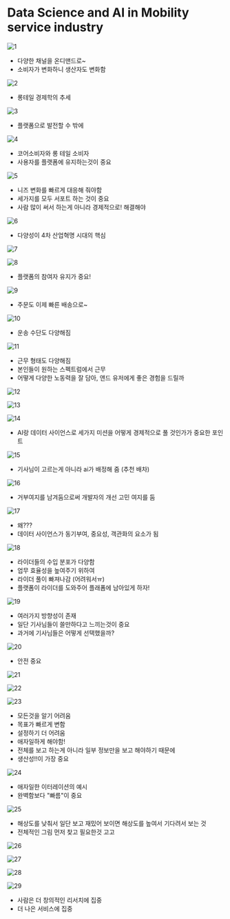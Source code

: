 # Data Science and AI in Mobility service industry

![1](./images/1.png)
- 다양한 채널을 온디맨드로~
- 소비자가 변화하니 생산자도 변화함

![2](./images/2.png)
- 롱테일 경제학의 추세

![3](./images/3.png)
- 플랫폼으로 발전할 수 밖에

![4](./images/4.png)
- 코어소비자와 롱 테일 소비자
- 사용자를 플랫폼에 유지하는것이 중요

![5](./images/5.png)
- 니즈 변화를 빠르게 대응해 줘야함
- 세가지를 모두 서포트 하는 것이 중요
- 사람 많이 써서 하는게 아니라 경제적으로! 해결해야

![6](./images/6.png)
- 다양성이 4차 산업혁명 시대의 핵심

![7](./images/7.png)

![8](./images/8.png)
- 플랫폼의 참여자 유지가 중요!

![9](./images/9.png)
- 주문도 이제 빠른 배송으로~

![10](./images/10.png)
- 운송 수단도 다양해짐

![11](./images/11.png)
- 근무 형태도 다양해짐
- 본인들이 원하는 스펙트럼에서 근무
- 어떻게 다양한 노동력을 잘 담아, 앤드 유저에게 좋은 경험을 드릴까

![12](./images/12.png)

![13](./images/13.png)

![14](./images/14.png)
- AI랑 데이터 사이언스로 세가지 미션을 어떻게 경제적으로 풀 것인가가 중요한 포인트

![15](./images/15.png)
- 기사님이 고르는게 아니라 ai가 배정해 줌 (추천 배차)

![16](./images/16.png)
- 거부여지를 남겨둠으로써 개발자의 개선 고민 여지를 둠

![17](./images/17.png)
- 왜???
- 데이터 사이언스가 동기부여, 중요성, 객관화의 요소가 됨

![18](./images/18.png)
- 라이더들의 수입 분포가 다양함
- 업무 효율성을 높여주기 위하여
- 라이더 풀이 빠져나감 (어려워서ㅠ)
- 플랫폼이 라이더를 도와주어 플래폼에 남아있게 하자!

![19](./images/19.png)
- 여러가지 방향성이 존재
- 일단 기사님들이 쓸만하다고 느끼는것이 중요
- 과거에 기사님들은 어떻게 선택했을까?

![20](./images/20.png)
- 안전 중요

![21](./images/21.png)

![22](./images/22.png)

![23](./images/23.png)
- 모든것을 알기 어려움
- 목표가 빠르게 변함
- 설정하기 더 어려움
- 애자일하게 해야함!
- 전체를 보고 하는게 아니라 일부 정보만을 보고 해야하기 때문에 
- 생산성!!이 가장 중요

![24](./images/24.png)
- 애자일한 이터레이션의 예시
- 완벽함보다 "빠름"이 중요

![25](./images/25.png)
- 해상도를 낮춰서 일단 보고 재밌어 보이면 해상도를 높여서 기다려서 보는 것
- 전체적인 그림 먼저 찾고 필요한것 고고

![26](./images/26.png)

![27](./images/27.png)

![28](./images/28.png)

![29](./images/29.png)
- 사람은 더 창의적인 리서치에 집중
- 더 나은 서비스에 집중

